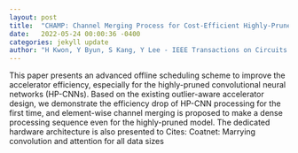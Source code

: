 ```yaml
---
layout: post
title:  "CHAMP: Channel Merging Process for Cost-Efficient Highly-Pruned CNN Acceleration"
date:   2022-05-24 00:00:36 -0400
categories: jekyll update
author: "H Kwon, Y Byun, S Kang, Y Lee - IEEE Transactions on Circuits and Systems I , 2022"
---
```

This paper presents an advanced offline scheduling scheme to improve the accelerator efficiency, especially for the highly-pruned convolutional neural networks (HP-CNNs). Based on the existing outlier-aware accelerator design, we demonstrate the efficiency drop of HP-CNN processing for the first time, and element-wise channel merging is proposed to make a dense processing sequence even for the highly-pruned model. The dedicated hardware architecture is also presented to  Cites: Coatnet: Marrying convolution and attention for all data sizes